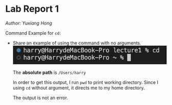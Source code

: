 # Lab Report 1

*Author: Yuxiang Hong*

Command Example for `cd`:

* Share an example of using the command with no arguments.
![Image](cdNoPara.jpg)

  The **absolute path** is `/Users/harry`

  In order to get this output, I run `pwd` to print working directory. Since I using `cd` without argument, it directs me to my home directory.

  The output is not an error.
